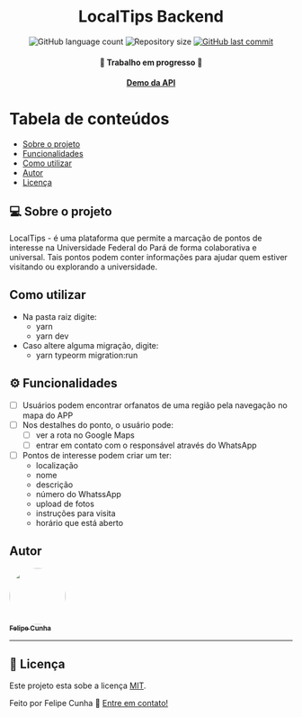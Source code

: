 

<h1 align="center">
  LocalTips Backend
</h1>

<p align="center">
  <img alt="GitHub language count" src="https://img.shields.io/github/languages/count/feliperucunha/localtips-backend?color=%2304D361">

  <img alt="Repository size" src="https://img.shields.io/github/repo-size/feliperucunha/localtips-backend">

  <a href="https://github.com/feliperucunha/happy/commits/master">
    <img alt="GitHub last commit" src="https://img.shields.io/github/last-commit/feliperucunha/localtips-backend">
  </a>

</p>

<h4 align="center">
	🚧 Trabalho em progresso 🚧
</h4>

<h4 align="center">
	<a href="https://localtips.herokuapp.com">Demo da API</a>
</h4>

Tabela de conteúdos
=================
<!--ts-->
   * [Sobre o projeto](#-sobre-o-projeto)
   * [Funcionalidades](#-funcionalidades)
   * [Como utilizar](#-como-utilizar)
   * [Autor](#-autor)
   * [Licença](#user-content--licença)
<!--te-->


## 💻 Sobre o projeto

LocalTips - é uma plataforma que permite a marcação de pontos de interesse na Universidade Federal do Pará de forma colaborativa e universal. Tais pontos podem conter informações para ajudar quem estiver visitando ou explorando a universidade.

## Como utilizar

- Na pasta raiz digite:
  - yarn
  - yarn dev
- Caso altere alguma migração, digite:
  - yarn typeorm migration:run


## ⚙️ Funcionalidades

- [ ] Usuários podem encontrar orfanatos de uma região pela navegação no mapa do APP
- [ ] Nos destalhes do ponto, o usuário pode:
  - [ ] ver a rota no Google Maps
  - [ ] entrar em contato com o responsável através do WhatsApp
- [ ] Pontos de interesse podem criar um ter:
  - localização
  - nome
  - descrição
  - número do WhatssApp
  - upload de fotos
  - instruções para visita
  - horário que está aberto


## Autor

<a href="https://github.com/feliperucunha">
 <img style="border-radius: 50%;" src="https://avatars.githubusercontent.com/u/51034888?s=400&u=d957f24c0607b08051d57bd562e17db9cf811421&v=4" width="100px;" alt=""/>
 <br />
 <sub><b>Felipe Cunha</b></sub></a>
 <br />

---

## 📝 Licença

Este projeto esta sobe a licença [MIT](./LICENSE).

Feito por Felipe Cunha 👋 [Entre em contato!](https://www.linkedin.com/in/feliperubencunha/)
